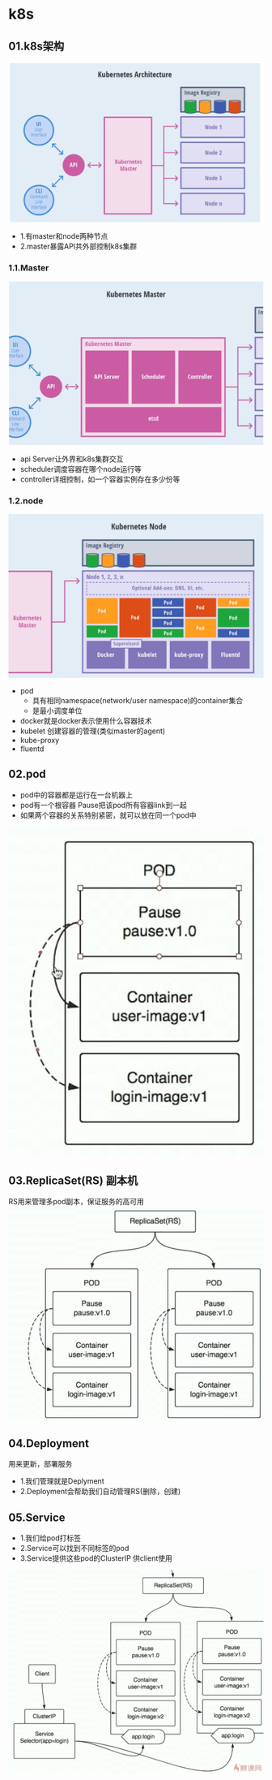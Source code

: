 # k8s
## 01.k8s架构
![fail](img/4.1.png)

- 1.有master和node两种节点
- 2.master暴露API共外部控制k8s集群

### 1.1.Master
![fail](img/4.2.png)

- api Server让外界和k8s集群交互
- scheduler调度容器在哪个node运行等
- controller详细控制，如一个容器实例存在多少份等

### 1.2.node
![fail](img/4.3.png)

- pod
    - 具有相同namespace(network/user namespace)的container集合
    - 是最小调度单位
- docker就是docker表示使用什么容器技术
- kubelet 创建容器的管理(类似master的agent)
- kube-proxy
- fluentd

## 02.pod
- pod中的容器都是运行在一台机器上
- pod有一个根容器 Pause把该pod所有容器link到一起
- 如果两个容器的关系特别紧密，就可以放在同一个pod中

![fail](img/4.4.png)

## 03.ReplicaSet(RS) 副本机
RS用来管理多pod副本，保证服务的高可用
![fail](img/4.5.png)

## 04.Deployment
用来更新，部署服务
- 1.我们管理就是Deplyment
- 2.Deployment会帮助我们自动管理RS(删除，创建)

## 05.Service
- 1.我们给pod打标签
- 2.Service可以找到不同标签的pod
- 3.Service提供这些pod的ClusterIP 供client使用

![fail](img/4.6.png)